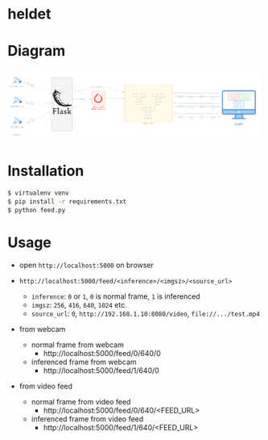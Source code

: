 # heldet

# Diagram

![diagram](diagram.png)

# Installation

```sh
$ virtualenv venv
$ pip install -r requirements.txt
$ python feed.py
```

# Usage

- open `http://localhost:5000` on browser
- `http://localhost:5000/feed/<inference>/<imgsz>/<source_url>`
  - `inference`: `0` or `1`, `0` is normal frame, `1` is inferenced
  - `imgsz`: `256`, `416`, `640`, `1024` etc.
  - `source_url`: `0`, `http://192.168.1.10:8080/video`, `file://.../test.mp4`
- from webcam

  - normal frame from webcam
    - http://localhost:5000/feed/0/640/0
  - inferenced frame from webcam
    - http://localhost:5000/feed/1/640/0

- from video feed
  - normal frame from video feed
    - http://localhost:5000/feed/0/640/<FEED_URL>
  - inferenced frame from video feed
    - http://localhost:5000/feed/1/640/<FEED_URL>
